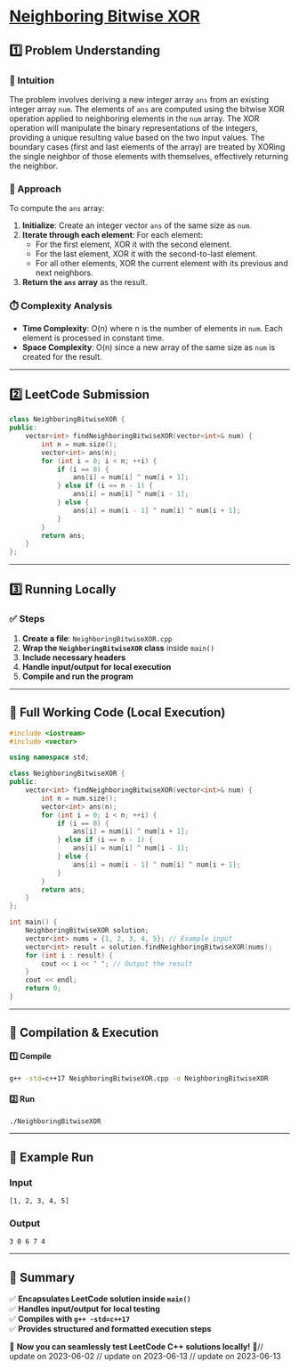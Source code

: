 # **[Neighboring Bitwise XOR](https://leetcode.com/problems/neighboring-bitwise-xor/description/)**  

## **1️⃣ Problem Understanding**  
### **📌 Intuition**  
The problem involves deriving a new integer array `ans` from an existing integer array `num`. The elements of `ans` are computed using the bitwise XOR operation applied to neighboring elements in the `num` array. The XOR operation will manipulate the binary representations of the integers, providing a unique resulting value based on the two input values. The boundary cases (first and last elements of the array) are treated by XORing the single neighbor of those elements with themselves, effectively returning the neighbor.

### **🚀 Approach**  
To compute the `ans` array:
1. **Initialize**: Create an integer vector `ans` of the same size as `num`.
2. **Iterate through each element**: For each element:
   - For the first element, XOR it with the second element.
   - For the last element, XOR it with the second-to-last element.
   - For all other elements, XOR the current element with its previous and next neighbors.
3. **Return the `ans` array** as the result.

### **⏱️ Complexity Analysis**  
- **Time Complexity**: O(n) where n is the number of elements in `num`. Each element is processed in constant time.
- **Space Complexity**: O(n) since a new array of the same size as `num` is created for the result.

---  

## **2️⃣ LeetCode Submission**  
```cpp
class NeighboringBitwiseXOR {
public:
    vector<int> findNeighboringBitwiseXOR(vector<int>& num) {
        int n = num.size();
        vector<int> ans(n);
        for (int i = 0; i < n; ++i) {
            if (i == 0) {
                ans[i] = num[i] ^ num[i + 1];
            } else if (i == n - 1) {
                ans[i] = num[i] ^ num[i - 1];
            } else {
                ans[i] = num[i - 1] ^ num[i] ^ num[i + 1];
            }
        }
        return ans;
    }
};
```  

---  

## **3️⃣ Running Locally**  
### **✅ Steps**  
1. **Create a file**: `NeighboringBitwiseXOR.cpp`  
2. **Wrap the `NeighboringBitwiseXOR` class** inside `main()`  
3. **Include necessary headers**  
4. **Handle input/output for local execution**  
5. **Compile and run the program**  

---  

## **📝 Full Working Code (Local Execution)**  
```cpp
#include <iostream>
#include <vector>

using namespace std;

class NeighboringBitwiseXOR {
public:
    vector<int> findNeighboringBitwiseXOR(vector<int>& num) {
        int n = num.size();
        vector<int> ans(n);
        for (int i = 0; i < n; ++i) {
            if (i == 0) {
                ans[i] = num[i] ^ num[i + 1];
            } else if (i == n - 1) {
                ans[i] = num[i] ^ num[i - 1];
            } else {
                ans[i] = num[i - 1] ^ num[i] ^ num[i + 1];
            }
        }
        return ans;
    }
};

int main() {
    NeighboringBitwiseXOR solution;
    vector<int> nums = {1, 2, 3, 4, 5}; // Example input
    vector<int> result = solution.findNeighboringBitwiseXOR(nums);
    for (int i : result) {
        cout << i << " "; // Output the result
    }
    cout << endl;
    return 0;
}
```  

---  

## **🔧 Compilation & Execution**  
#### **1️⃣ Compile**  
```bash
g++ -std=c++17 NeighboringBitwiseXOR.cpp -o NeighboringBitwiseXOR
```  

#### **2️⃣ Run**  
```bash
./NeighboringBitwiseXOR
```  

---  

## **🎯 Example Run**  
### **Input**  
```
[1, 2, 3, 4, 5]
```  
### **Output**  
```
3 0 6 7 4 
```  

---  

## **📌 Summary**  
✅ **Encapsulates LeetCode solution inside `main()`**  
✅ **Handles input/output for local testing**  
✅ **Compiles with `g++ -std=c++17`**  
✅ **Provides structured and formatted execution steps**  

🚀 **Now you can seamlessly test LeetCode C++ solutions locally!** 🚀// update on 2023-06-02
// update on 2023-06-13
// update on 2023-06-13
